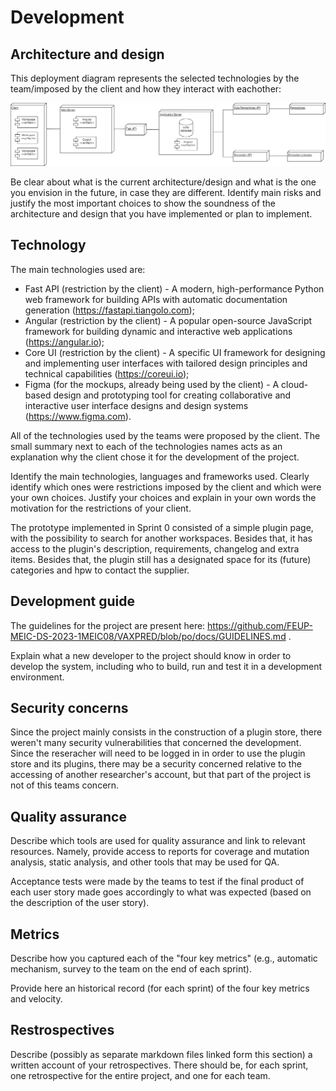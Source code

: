 # Development

## Architecture and design

This deployment diagram represents the selected technologies by the team/imposed by the client and how they interact with eachother:

![deployment_diagram](https://github.com/FEUP-MEIC-DS-2023-1MEIC08/VAXPRED/blob/po/docs/deployment_diagram.drawio.png)

Be clear about what is the current architecture/design and what is the one you envision in the future, in case they are different. 
Identify main risks and justify the most important choices to show the soundness of the architecture and design that you have implemented or plan to implement.


## Technology

The main technologies used are:
* Fast API (restriction by the client) - A modern, high-performance Python web framework for building APIs with automatic documentation generation (https://fastapi.tiangolo.com);
* Angular (restriction by the client) - A popular open-source JavaScript framework for building dynamic and interactive web applications (https://angular.io);
* Core UI (restriction by the client) -  A specific UI framework for designing and implementing user interfaces with tailored design principles and technical capabilities (https://coreui.io);
* Figma (for the mockups, already being used by the client) - A cloud-based design and prototyping tool for creating collaborative and interactive user interface designs and design systems (https://www.figma.com).

All of the technologies used by the teams were proposed by the client. The small summary next to each of the technologies names acts as an explanation why the client chose it for the development of the project.

Identify the main technologies, languages and frameworks used. Clearly identify which ones were restrictions imposed by the client and which were your own choices. Justify your choices and explain in your own words the motivation for the restrictions of your client.

The prototype implemented in Sprint 0 consisted of a simple plugin page, with the possibility to search for another workspaces. Besides that, it has access to the plugin's description, requirements, changelog and extra items. Besides that, the plugin still has a designated space for its (future) categories and hpw to contact the supplier.


##  Development guide

The guidelines for the project are present here: https://github.com/FEUP-MEIC-DS-2023-1MEIC08/VAXPRED/blob/po/docs/GUIDELINES.md .

Explain what a new developer to the project should know in order to develop the system, including who to build, run and test it in a development environment. 

## Security concerns

Since the project mainly consists in the construction of a plugin store, there weren't many security vulnerabilities that concerned the development. Since the reseracher will need to be logged in in order to use the plugin store and its plugins, there may be a security concerned relative to the accessing of another researcher's account, but that part of the project is not of this teams concern.


## Quality assurance

Describe which tools are used for quality assurance and link to relevant resources. Namely, provide access to reports for coverage and mutation analysis, static analysis, and other tools that may be used for QA.

Acceptance tests were made by the teams to test if the final product of each user story made goes accordingly to what was expected (based on the description of the user story).


## Metrics

Describe how you captured each of the "four key metrics" (e.g., automatic mechanism, survey to the team on the end of each sprint).

Provide here an historical record (for each sprint) of the four key metrics and velocity.


## Restrospectives

Describe (possibly as separate markdown files linked form this section) a written account of your retrospectives. There should be, for each sprint, one retrospective for the entire project, and one for each team.
